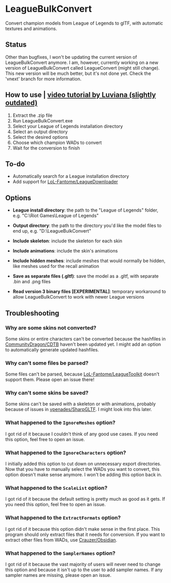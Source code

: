 # LeagueBulkConvert

Convert champion models from League of Legends to glTF, with automatic textures
and animations.

## Status

Other than bugfixes, I won't be updating the current version of LeagueBulkConvert
anymore. I am, however, currently working on a new version of LeagueBulkConvert
called LeagueConvert (might still change). This new version will be much better,
but it's not done yet. Check the 'vnext' branch for more information.

## How to use | [video tutorial by Luviana (slightly outdated)](https://youtu.be/CAtiX1po4Bk)

1. Extract the .zip file
2. Run LeagueBulkConvert.exe
3. Select your League of Legends installation directory
4. Select an output directory
5. Select the desired options
6. Choose which champion WADs to convert
7. Wait for the conversion to finish

## To-do

* Automatically search for a League installation directory
* Add support for
  [LoL-Fantome/LeagueDownloader](https://github.com/LoL-Fantome/LeagueDownloader)

## Options

* **League install directory**: the path to the "League of Legends" folder, e.g.
  "C:\Riot Games\League of Legends"

* **Output directory**: the path to the directory you'd like the model files to
  end up, e.g. "D:\LeagueBulkConvert"

* **Include skeleton**: include the skeleton for each skin

* **Include animations**: include the skin's animations

* **Include hidden meshes**: include meshes that would normally be hidden, like
  meshes used for the recall animation

* **Save as separate files (.gltf)**: save the model as a .gltf, with separate
  .bin and .png files

* **Read version 3 binary files \[EXPERIMENTAL\]**: temporary workaround to
  allow LeagueBulkConvert to work with newer League versions

## Troubleshooting

### Why are some skins not converted?

Some skins or entire characters can't be converted because the hashfiles in
[CommunityDragon/CDTB](https://github.com/CommunityDragon/CDTB) haven't been
updated yet. I might add an option to automatically generate updated hashfiles.

### Why can't some files be parsed?

Some files can't be parsed, because
[LoL-Fantome/LeagueToolkit](https://github.com/LoL-Fantome/LeagueToolkit)
doesn't support them. Please open an issue there!

### Why can't some skins be saved?

Some skins can't be saved with a skeleton or with animations, probably because
of issues in [vpenades/SharpGLTF](https://github.com/vpenades/SharpGLTF). I
might look into this later.

### What happened to the `IgnoreMeshes` option?

I got rid of it because I couldn't think of any good use cases. If you need this
option, feel free to open an issue.

### What happened to the `IgnoreCharacters` option?

I initially added this option to cut down on unnecessary export directories. Now
that you have to manually select the WADs you want to convert, this option
doesn't make sense anymore. I won't be adding this option back in.

### What happened to the `ScaleList` option?

I got rid of it because the default setting is pretty much as good as it gets.
If you need this option, feel free to open an issue.

### What happened to the `ExtractFormats` option?

I got rid of it because this option didn't make sense in the first place. This
program should only extract files that it needs for conversion. If you want to
extract other files from WADs, use
[Crauzer/Obsidian](https://github.com/Crauzer/Obsidian).

### What happened to the `SamplerNames` option?

I got rid of it because the vast majority of users will never need to change
this option and because it isn't up to the user to add sampler names. If any
sampler names are missing, please open an issue.
